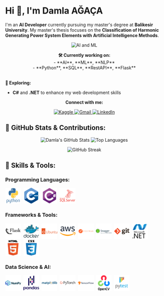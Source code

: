 # Hi 👋, I'm Damla AĞAÇA

I'm an **AI Developer** currently pursuing my master's degree at **Balikesir University**. My master's thesis focuses on the **Classification of Harmonic Generating Power System Elements with Artificial Intelligence Methods**.

<p align="center">
  <img src="https://via.placeholder.com/400x300?text=Artificial+Intelligence" alt="AI and ML" width="300px" />
</p>

<p align="center">
  <strong>🛠 Currently working on:</strong><br>
  - **AI**, **ML**, **NLP**<br>
  - **Python**, **SQL**, **RestAPI**, **Flask**<br><br>

  <strong>🌱 Exploring:</strong><br>
  - **C#** and **.NET** to enhance my web development skills
</p>



<p align="center">
  <strong>Connect with me:</strong>
</p>

<p align="center">
  <a href="https://www.kaggle.com/dagaca" target="_blank">
    <img src="https://img.shields.io/badge/Kaggle-1a73e8?style=for-the-badge&logo=kaggle&logoColor=white" alt="Kaggle" />
  </a>
  <a href="mailto:dagacaa@gmail.com" target="_blank">
    <img src="https://img.shields.io/badge/Gmail-c14438?style=for-the-badge&logo=gmail&logoColor=white" alt="Gmail" />
  </a>
  <a href="https://www.linkedin.com/in/damlaagaca/" target="_blank">
    <img src="https://img.shields.io/badge/LinkedIn-0077b5?style=for-the-badge&logo=linkedin&logoColor=white" alt="LinkedIn" />
  </a>
</p>


## 🧠 GitHub Stats & Contributions:

<p align="center">
  <img src="https://github-readme-stats.vercel.app/api?username=dagaca&show_icons=true&theme=radical&hide=contribs,prs" alt="Damla's GitHub Stats" height="135px" />
  <img src="https://github-readme-stats.vercel.app/api/top-langs/?username=dagaca&layout=compact&theme=radical" alt="Top Languages" height="135px" />
</p>

<p align="center">
  <img src="https://github-readme-streak-stats.herokuapp.com/?user=dagaca&theme=radical" alt="GitHub Streak" height="135px" />
</p>



## 💼 Skills & Tools:

### Programming Languages:
<div>
  <img src="https://github.com/devicons/devicon/blob/master/icons/python/python-original-wordmark.svg" title="Python" alt="Python" width="50" height="50"/>&nbsp;
  <img src="https://github.com/devicons/devicon/blob/master/icons/cplusplus/cplusplus-original.svg" title="C++" alt="C++" width="50" height="50"/>&nbsp;
  <img src="https://github.com/devicons/devicon/blob/master/icons/csharp/csharp-original.svg" title="C#" alt="C#" width="50" height="50"/>&nbsp;
  <img src="https://github.com/devicons/devicon/blob/master/icons/microsoftsqlserver/microsoftsqlserver-plain-wordmark.svg" title="SQL" alt="SQL" width="50" height="50"/>&nbsp;
</div>

### Frameworks & Tools:
<div>
  <img src="https://github.com/devicons/devicon/blob/master/icons/flask/flask-original-wordmark.svg" title="Flask" alt="Flask" width="50" height="50"/>&nbsp;
  <img src="https://github.com/devicons/devicon/blob/master/icons/docker/docker-original-wordmark.svg" title="Docker" alt="Docker" width="50" height="50"/>&nbsp;
  <img src="https://github.com/devicons/devicon/blob/master/icons/ubuntu/ubuntu-plain-wordmark.svg" title="Ubuntu" alt="Ubuntu" width="50" height="50"/>&nbsp;
  <img src="https://github.com/devicons/devicon/blob/master/icons/amazonwebservices/amazonwebservices-original-wordmark.svg" title="AWS" alt="AWS" width="50" height="50"/>&nbsp;
  <img src="https://github.com/devicons/devicon/blob/master/icons/postman/postman-original-wordmark.svg" title="Postman" alt="Postman" width="50" height="50"/>&nbsp;
  <img src="https://github.com/devicons/devicon/blob/master/icons/swagger/swagger-original-wordmark.svg" title="Swagger" alt="Swagger" width="50" height="50"/>&nbsp;
  <img src="https://github.com/devicons/devicon/blob/master/icons/git/git-original-wordmark.svg" title="Git" alt="Git" width="50" height="50"/>&nbsp;
  <img src="https://github.com/devicons/devicon/blob/master/icons/dot-net/dot-net-original-wordmark.svg" title=".NET" alt=".NET" width="50" height="50"/>&nbsp;
  <img src="https://github.com/devicons/devicon/blob/master/icons/html5/html5-original-wordmark.svg" title="HTML" alt="HTML" width="50" height="50"/>&nbsp;
  <img src="https://github.com/devicons/devicon/blob/master/icons/css3/css3-original-wordmark.svg" title="CSS" alt="CSS" width="50" height="50"/>&nbsp;
</div>

### Data Science & AI:
<div>
  <img src="https://github.com/devicons/devicon/blob/master/icons/numpy/numpy-original-wordmark.svg" title="Numpy" alt="Numpy" width="50" height="50"/>&nbsp;
  <img src="https://github.com/devicons/devicon/blob/master/icons/pandas/pandas-original-wordmark.svg" title="Pandas" alt="Pandas" width="50" height="50"/>&nbsp;
  <img src="https://github.com/devicons/devicon/blob/master/icons/matplotlib/matplotlib-original-wordmark.svg" title="Matplotlib" alt="Matplotlib" width="50" height="50"/>&nbsp;
  <img src="https://github.com/devicons/devicon/blob/master/icons/pytorch/pytorch-original-wordmark.svg" title="Pytorch" alt="Pytorch" width="50" height="50"/>&nbsp;
  <img src="https://github.com/devicons/devicon/blob/master/icons/tensorflow/tensorflow-original-wordmark.svg" title="TensorFlow" alt="TensorFlow" width="50" height="50"/>&nbsp;
  <img src="https://github.com/devicons/devicon/blob/master/icons/opencv/opencv-original-wordmark.svg" title="OpenCV" alt="OpenCV" width="50" height="50"/>&nbsp;
  <img src="https://github.com/devicons/devicon/blob/master/icons/pytest/pytest-original-wordmark.svg" title="Pytest" alt="Pytest" width="50" height="50"/>&nbsp;
</div>
